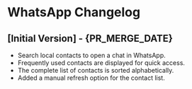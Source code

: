 # WhatsApp Changelog

## [Initial Version] - {PR_MERGE_DATE}

- Search local contacts to open a chat in WhatsApp.
- Frequently used contacts are displayed for quick access.
- The complete list of contacts is sorted alphabetically.
- Added a manual refresh option for the contact list.
